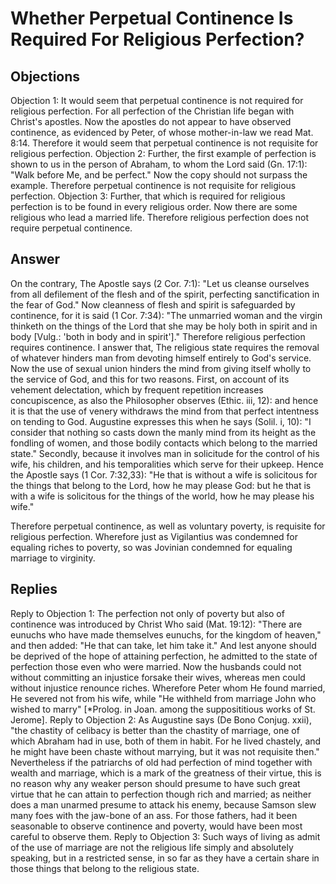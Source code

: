 # Whether Perpetual Continence Is Required For Religious Perfection?
## Objections
Objection 1: It would seem that perpetual continence is not required for religious perfection. For all perfection of the Christian life began with Christ's apostles. Now the apostles do not appear to have observed continence, as evidenced by Peter, of whose mother-in-law we read Mat. 8:14. Therefore it would seem that perpetual continence is not requisite for religious perfection.
Objection 2: Further, the first example of perfection is shown to us in the person of Abraham, to whom the Lord said (Gn. 17:1): "Walk before Me, and be perfect." Now the copy should not surpass the example. Therefore perpetual continence is not requisite for religious perfection.
Objection 3: Further, that which is required for religious perfection is to be found in every religious order. Now there are some religious who lead a married life. Therefore religious perfection does not require perpetual continence.
## Answer
On the contrary, The Apostle says (2 Cor. 7:1): "Let us cleanse ourselves from all defilement of the flesh and of the spirit, perfecting sanctification in the fear of God." Now cleanness of flesh and spirit is safeguarded by continence, for it is said (1 Cor. 7:34): "The unmarried woman and the virgin thinketh on the things of the Lord that she may be holy both in spirit and in body [Vulg.: 'both in body and in spirit']." Therefore religious perfection requires continence.
I answer that, The religious state requires the removal of whatever hinders man from devoting himself entirely to God's service. Now the use of sexual union hinders the mind from giving itself wholly to the service of God, and this for two reasons. First, on account of its vehement delectation, which by frequent repetition increases concupiscence, as also the Philosopher observes (Ethic. iii, 12): and hence it is that the use of venery withdraws the mind from that perfect intentness on tending to God. Augustine expresses this when he says (Solil. i, 10): "I consider that nothing so casts down the manly mind from its height as the fondling of women, and those bodily contacts which belong to the married state." Secondly, because it involves man in solicitude for the control of his wife, his children, and his temporalities which serve for their upkeep. Hence the Apostle says (1 Cor. 7:32,33): "He that is without a wife is solicitous for the things that belong to the Lord, how he may please God: but he that is with a wife is solicitous for the things of the world, how he may please his wife."

Therefore perpetual continence, as well as voluntary poverty, is requisite for religious perfection. Wherefore just as Vigilantius was condemned for equaling riches to poverty, so was Jovinian condemned for equaling marriage to virginity.
## Replies
Reply to Objection 1: The perfection not only of poverty but also of continence was introduced by Christ Who said (Mat. 19:12): "There are eunuchs who have made themselves eunuchs, for the kingdom of heaven," and then added: "He that can take, let him take it." And lest anyone should be deprived of the hope of attaining perfection, he admitted to the state of perfection those even who were married. Now the husbands could not without committing an injustice forsake their wives, whereas men could without injustice renounce riches. Wherefore Peter whom He found married, He severed not from his wife, while "He withheld from marriage John who wished to marry" [*Prolog. in Joan. among the supposititious works of St. Jerome].
Reply to Objection 2: As Augustine says (De Bono Conjug. xxii), "the chastity of celibacy is better than the chastity of marriage, one of which Abraham had in use, both of them in habit. For he lived chastely, and he might have been chaste without marrying, but it was not requisite then." Nevertheless if the patriarchs of old had perfection of mind together with wealth and marriage, which is a mark of the greatness of their virtue, this is no reason why any weaker person should presume to have such great virtue that he can attain to perfection though rich and married; as neither does a man unarmed presume to attack his enemy, because Samson slew many foes with the jaw-bone of an ass. For those fathers, had it been seasonable to observe continence and poverty, would have been most careful to observe them.
Reply to Objection 3: Such ways of living as admit of the use of marriage are not the religious life simply and absolutely speaking, but in a restricted sense, in so far as they have a certain share in those things that belong to the religious state.